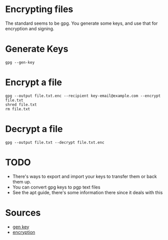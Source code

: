 # Encrypting files
The standard seems to be gpg. You generate some keys, and use that for
encryption and signing.

# Generate Keys
```
gpg --gen-key
```

# Encrypt a file
```
gpg --output file.txt.enc --recipient key-email@example.com --encrypt file.txt
shred file.txt
rm file.txt
```

# Decrypt a file
```
gpg --output file.txt --decrypt file.txt.enc
```

# TODO
- There's ways to export and import your keys to transfer them or back them up.
- You can convert gpg keys to pgp text files
- See the apt guide, there's some information there since it deals with this


# Sources
- [gen key](https://www.gnupg.org/gph/en/manual/c14.html)
- [encryption](https://www.gnupg.org/gph/en/manual/x110.html)


